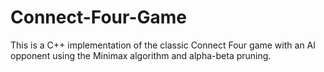 # Connect-Four-Game

This is a C++ implementation of the classic Connect Four game with an AI opponent using the Minimax algorithm and alpha-beta pruning.
